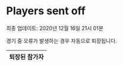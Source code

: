 # Players sent off
최종 업데이트: 2020년 12월 16일 21시 01분


경기 중 오류가 발생하는 경우 자동으로 퇴장됩니다.


| 퇴장된 참가자 |
|:---:|